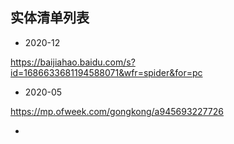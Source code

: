 ## 实体清单列表

*  2020-12

https://baijiahao.baidu.com/s?id=1686633681194588071&wfr=spider&for=pc

* 2020-05

https://mp.ofweek.com/gongkong/a945693227726

* 